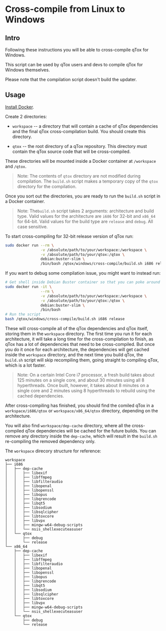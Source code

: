 # Cross-compile from Linux to Windows

## Intro

Following these instructions you will be able to cross-compile qTox for
Windows.

This script can be used by qTox users and devs to compile qTox for Windows
themselves.

Please note that the compilation script doesn't build the updater.

## Usage

[Install Docker](https://docs.docker.com/install).

Create 2 directories:

  * `workspace` -- a directory that will contain a cache of qTox dependencies
  and the final qTox cross-compilation build. You should create this directory.

  * `qtox` -- the root directory of a qTox repository. This directory must
  contain the qTox source code that will be cross-compiled.

These directories will be mounted inside a Docker container at `/workspace` and
`/qtox`.

> Note:
>    The contents of `qtox` directory are not modified during compilation. The
>    `build.sh` script makes a temporary copy of the `qtox` directory for the
>    compilation.

Once you sort out the directories, you are ready to run the `build.sh` script
in a Docker container.

> Note:
>     The`build.sh` script takes 2 arguments: architecture and build type.
>     Valid values for the architecture are `i686` for 32-bit and `x86_64` for
>     64-bit. Valid values for the build type are `release` and `debug`. All
>     case sensitive.

To start cross-compiling for 32-bit release version of qTox run:

```sh
sudo docker run --rm \
                -v /absolute/path/to/your/workspace:/workspace \
                -v /absolute/path/to/your/qtox:/qtox \
                debian:buster-slim \
                /bin/bash /qtox/windows/cross-compile/build.sh i686 release
```

If you want to debug some compilation issue, you might want to instead run:

```sh
# Get shell inside Debian Buster container so that you can poke around if needed
sudo docker run -it \
                --rm \
                -v /absolute/path/to/your/workspace:/workspace \
                -v /absolute/path/to/your/qtox:/qtox \
                debian:buster-slim \
                /bin/bash
# Run the script
bash /qtox/windows/cross-compile/build.sh i686 release
```

These will cross-compile all of the qTox dependencies and qTox itself, storing
them in the `workspace` directory. The first time you run it for each
architecture, it will take a long time for the cross-compilation to finish, as
qTox has a lot of dependencies that need to be cross-compiled. But once you do
it once for each architecture, the dependencies will get cached inside the
`workspace` directory, and the next time you build qTox, the `build.sh` script
will skip recompiling them, going straight to compiling qTox, which is a lot
faster.

> Note:
>     On a certain Intel Core i7 processor, a fresh build takes about 125
>     minutes on a single core, and about 30 minutes using all 8 hyperthreads.
>     Once built, however, it takes about 8 minutes on a single core and 2
>     minutes using 8 hyperthreads to rebuild using the cached dependencies.

After cross-compiling has finished, you should find the comiled qTox in a
`workspace/i686/qtox` or `workspace/x86_64/qtox` directory, depending on the
architecture.

You will also find `workspace/dep-cache` directory, where all the
cross-compiled qTox dependencies will be cached for the future builds. You can
remove any directory inside the `dep-cache`, which will result in the
`build.sh` re-compiling the removed dependency only.

The `workspace` direcory structure for reference:

```
workspace
├── i686
│   ├── dep-cache
│   │   ├── libexif
│   │   ├── libffmpeg
│   │   ├── libfilteraudio
│   │   ├── libopenal
│   │   ├── libopenssl
│   │   ├── libopus
│   │   ├── libqrencode
│   │   ├── libqt5
│   │   ├── libsodium
│   │   ├── libsqlcipher
│   │   ├── libtoxcore
│   │   ├── libvpx
│   │   ├── mingw-w64-debug-scripts
│   │   └── nsis_shellexecuteasuser
│   └── qtox
│       ├── debug
│       └── release
└── x86_64
    ├── dep-cache
    │   ├── libexif
    │   ├── libffmpeg
    │   ├── libfilteraudio
    │   ├── libopenal
    │   ├── libopenssl
    │   ├── libopus
    │   ├── libqrencode
    │   ├── libqt5
    │   ├── libsodium
    │   ├── libsqlcipher
    │   ├── libtoxcore
    │   ├── libvpx
    │   ├── mingw-w64-debug-scripts
    │   └── nsis_shellexecuteasuser
    └── qtox
        ├── debug
        └── release
```
